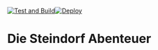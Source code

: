[![Test and Build](https://github.com/Julez404/steindorf_log/actions/workflows/buildtest.yml/badge.svg?branch=master&event=push)](https://github.com/Julez404/steindorf_log/actions/workflows/buildtest.yml)[![Deploy](https://github.com/Julez404/CoS_Log/actions/workflows/deploy.yml/badge.svg?branch=master)](https://github.com/Julez404/steindorf_log/actions/workflows/deploy.yml)

# Die Steindorf Abenteuer
